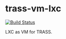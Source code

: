 trass-vm-lxc
============

[![Build Status](https://travis-ci.org/fizruk/trass-vm-lxc.svg?branch=master)](https://travis-ci.org/fizruk/trass-vm-lxc)

LXC as VM for TRASS.
